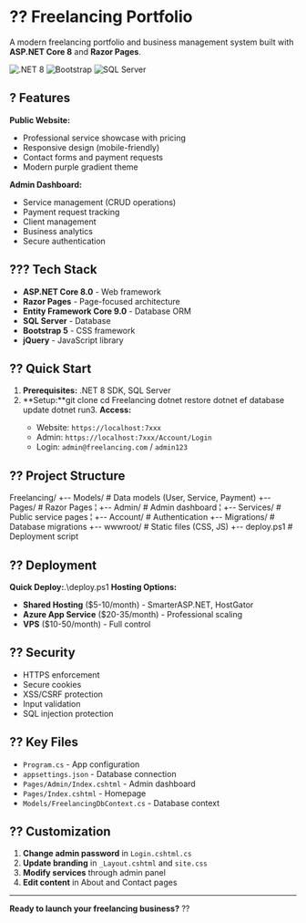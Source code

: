 # ?? Freelancing Portfolio

A modern freelancing portfolio and business management system built with **ASP.NET Core 8** and **Razor Pages**.

![.NET 8](https://img.shields.io/badge/.NET-8.0-purple) ![Bootstrap](https://img.shields.io/badge/Bootstrap-5.0-purple) ![SQL Server](https://img.shields.io/badge/SQL%20Server-2019+-orange)

## ? Features

**Public Website:**
- Professional service showcase with pricing
- Responsive design (mobile-friendly)
- Contact forms and payment requests
- Modern purple gradient theme

**Admin Dashboard:**
- Service management (CRUD operations)
- Payment request tracking
- Client management
- Business analytics
- Secure authentication

## ??? Tech Stack

- **ASP.NET Core 8.0** - Web framework
- **Razor Pages** - Page-focused architecture
- **Entity Framework Core 9.0** - Database ORM
- **SQL Server** - Database
- **Bootstrap 5** - CSS framework
- **jQuery** - JavaScript library

## ?? Quick Start

1. **Prerequisites:** .NET 8 SDK, SQL Server
2. **Setup:**git clone <repo-url>
cd Freelancing
dotnet restore
dotnet ef database update
   dotnet run3. **Access:**
   - Website: `https://localhost:7xxx`
   - Admin: `https://localhost:7xxx/Account/Login`
   - Login: `admin@freelancing.com` / `admin123`

## ?? Project Structure
Freelancing/
+-- Models/           # Data models (User, Service, Payment)
+-- Pages/            # Razor Pages
¦   +-- Admin/        # Admin dashboard
¦   +-- Services/     # Public service pages
¦   +-- Account/      # Authentication
+-- Migrations/       # Database migrations
+-- wwwroot/         # Static files (CSS, JS)
+-- deploy.ps1       # Deployment script
## ?? Deployment

**Quick Deploy:**.\deploy.ps1
**Hosting Options:**
- **Shared Hosting** ($5-10/month) - SmarterASP.NET, HostGator
- **Azure App Service** ($20-35/month) - Professional scaling
- **VPS** ($10-50/month) - Full control

## ?? Security

- HTTPS enforcement
- Secure cookies
- XSS/CSRF protection
- Input validation
- SQL injection protection

## ?? Key Files

- `Program.cs` - App configuration
- `appsettings.json` - Database connection
- `Pages/Admin/Index.cshtml` - Admin dashboard
- `Pages/Index.cshtml` - Homepage
- `Models/FreelancingDbContext.cs` - Database context

## ?? Customization

1. **Change admin password** in `Login.cshtml.cs`
2. **Update branding** in `_Layout.cshtml` and `site.css`
3. **Modify services** through admin panel
4. **Edit content** in About and Contact pages

---

**Ready to launch your freelancing business?** ??
